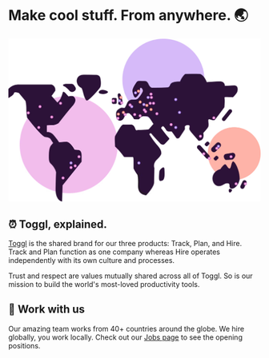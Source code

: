 # Make cool stuff. From anywhere. 🌏

![Map of Togglers](https://github.com/toggl/.github/raw/1f6f0398c03f86f6452513c2c9953aa2f429e955/assets/map-of-togglers.png)

## ⏰ Toggl, explained.

[Toggl](https://toggl.com) is the shared brand for our three products: Track, Plan, and Hire. Track and Plan function as one company whereas Hire operates independently with its own culture and processes.

Trust and respect are values mutually shared across all of Toggl. So is our mission to build the world's most-loved productivity tools.

## 🔨 Work with us

Our amazing team works from 40+ countries around the globe. We hire globally, you work locally.
Check out our [Jobs page](https://toggl.com/jobs/) to see the opening positions.
